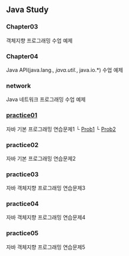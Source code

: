 ## Java Study

### Chapter03
객체지향 프로그래밍 수업 예제

### Chapter04
Java API(java.lang.*, java.util.*, java.io.*) 수업 예제

### network
Java 네트워크 프로그래밍 수업 예제

### [practice01](https://github.com/STRnick/java-study/tree/master/practice01)
자바 기본 프로그래밍 연습문제1
└ [Prob1](https://github.com/STRnick/java-study/blob/master/practice01/src/main/java/prob1/Prob1.java)
└ [Prob2](https://github.com/STRnick/java-study/blob/master/practice01/src/main/java/prob2/Prob2.java)

### practice02
자바 기본 프로그래밍 연습문제2

### practice03
자바 객체지향 프로그래밍 연습문제3

### practice04
자바 객체지향 프로그래밍 연습문제4

### practice05
자바 객체지향 프로그래밍 연습문제5

